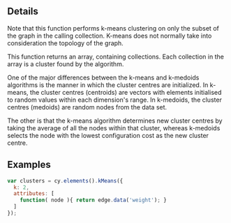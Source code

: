 ## Details

Note that this function performs k-means clustering on only the subset of the graph in the calling collection.  K-means does not normally take into consideration the topology of the graph.

This function returns an array, containing collections.  Each collection in the array is a cluster found by the algorithm.

One of the major differences between the k-means and k-medoids algorithms is the manner in which the cluster centres are initialized. In k-means, the cluster centres (centroids) are vectors with elements initialised to random values within each dimension's range. In k-medoids, the cluster centres (medoids) are random nodes from the data set.  

The other is that the k-means algorithm determines new cluster centres by taking the average of all the nodes within that cluster, whereas k-medoids selects the node with the lowest configuration cost as the new cluster centre.

## Examples

```js
var clusters = cy.elements().kMeans({
  k: 2,
  attributes: [
    function( node ){ return edge.data('weight'); }
  ]
});
```
